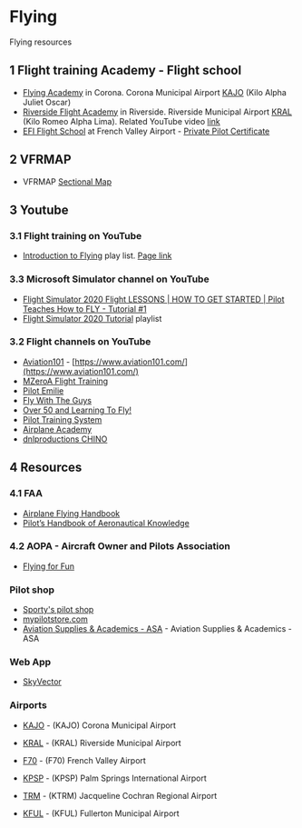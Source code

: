 # Flying

Flying resources

## 1 Flight training Academy - Flight school

* [Flying Academy](https://flycorona.com/intro-flight/) in Corona. Corona Municipal Airport [KAJO](https://airnav.com/airport/KAJO) (Kilo Alpha Juliet Oscar)
* [Riverside Flight Academy](https://riversideflightacademy.com/) in Riverside. Riverside Municipal Airport [KRAL](https://airnav.com/airport/KRAL) (Kilo Romeo Alpha Lima). Related YouTube video [link](https://www.youtube.com/watch?v=LvrPuxF-Oo0)
* [EFI Flight School](https://flyefi.com/) at French Valley Airport - [Private Pilot Certificate](https://flyefi.com/private-pilot-certificate)

## 2 VFRMAP

* VFRMAP [Sectional Map](http://vfrmap.com/?type=vfrc&lat=33.898&lon=-117.602&zoom=10&api_key=763xxE1MJHyhr48DlAP2qQ)

## 3 Youtube

### 3.1 Flight training on YouTube

* [Introduction to Flying](https://www.youtube.com/playlist?list=PLdu8cMWoatm19rjgUl05Y8lSzlOUCTXp1) play list. [Page link](pilot-training-system.md)

### 3.3 Microsoft Simulator channel on YouTube

* [Flight Simulator 2020 Flight LESSONS | HOW TO GET STARTED | Pilot Teaches How to FLY - Tutorial #1](https://www.youtube.com/watch?v=GvBG7pVhRBE)
* [Flight Simulator 2020 Tutorial](https://www.youtube.com/playlist?list=PLbphwhPw2JuvwwsD-H3xoxmb4PUbCyZen) playlist

### 3.2 Flight channels on YouTube

* [Aviation101](https://www.youtube.com/channel/UCKALXb2rTLNwVgH9DHVVPLw) - [https://www.aviation101.com/](https://www.aviation101.com/)
* [MZeroA Flight Training](https://www.youtube.com/user/MzeroAFlightTraining)
* [Pilot Emilie](https://www.youtube.com/c/Pilotemilie)
* [Fly With The Guys](https://www.youtube.com/channel/UC9Yp5uS2Eobcgxuk2djYV0Q)
* [Over 50 and Learning To Fly!](https://www.youtube.com/channel/UCIa0vkfCnoOdPYriVC98COg)
* [Pilot Training System](https://www.youtube.com/channel/UC99vrs8wqlfx3WU6I967fqA)
* [Airplane Academy](https://www.youtube.com/channel/UCIrr0wpkGXyYGADTlK0xt_Q)
* [dnlproductions CHINO](https://www.youtube.com/user/dnlproduction/videos)

## 4 Resources

### 4.1 FAA

* [Airplane Flying Handbook](https://www.faa.gov/regulations_policies/handbooks_manuals/aviation/airplane_handbook/)
* [Pilot’s Handbook of Aeronautical Knowledge](https://www.faa.gov/regulations_policies/handbooks_manuals/aviation/phak/)

### 4.2 AOPA - Aircraft Owner and Pilots Association

* [Flying for Fun](https://www.aopa.org/training-and-safety/learn-to-fly/flying-for-fun)

### Pilot shop

* [Sporty's pilot shop](https://www.sportys.com/)
* [mypilotstore.com](https://www.mypilotstore.com/mypilotstore/)
* [Aviation Supplies & Academics - ASA](https://www.asa2fly.com/Default.aspx) - Aviation Supplies & Academics - ASA

### Web App

* [SkyVector](https://skyvector.com/)

### Airports

* [KAJO](https://www.aopa.org/destinations/airports/KAJO/details) - (KAJO) Corona Municipal Airport
* [KRAL](https://www.aopa.org/destinations/airports/KRAL/details) - (KRAL) Riverside Municipal Airport
* [F70](https://www.aopa.org/destinations/airports/F70/details) - (F70) French Valley Airport
* [KPSP](https://www.aopa.org/destinations/airports/KPSP/details) - (KPSP) Palm Springs International Airport
* [TRM](https://www.aopa.org/destinations/airports/TRM/details) - (KTRM) Jacqueline Cochran Regional Airport

* [KFUL](https://www.aopa.org/destinations/airports/FUL/details) - (KFUL) Fullerton Municipal Airport
